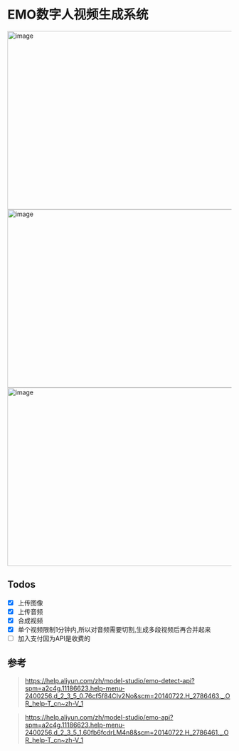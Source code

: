# EMO数字人视频生成系统

<img width="600" height="400" alt="image" src="https://github.com/user-attachments/assets/b5989a0b-0c71-4d81-9a85-df343892096d" />

<img width="600" height="400" alt="image" src="https://github.com/user-attachments/assets/7ec22681-d945-4e51-80bc-38237e4578ac" />

<img width="600" height="400" alt="image" src="https://github.com/user-attachments/assets/6df7f68a-007e-4ece-a361-057808ddca88" />

## Todos

- [x] 上传图像
- [x] 上传音频
- [x] 合成视频
- [x] 单个视频限制1分钟内,所以对音频需要切割,生成多段视频后再合并起来
- [ ] 加入支付因为API是收费的

## 参考

> https://help.aliyun.com/zh/model-studio/emo-detect-api?spm=a2c4g.11186623.help-menu-2400256.d_2_3_5_0.76cf5f84CIv2No&scm=20140722.H_2786463._.OR_help-T_cn~zh-V_1

> https://help.aliyun.com/zh/model-studio/emo-api?spm=a2c4g.11186623.help-menu-2400256.d_2_3_5_1.60fb6fcdrLM4n8&scm=20140722.H_2786461._.OR_help-T_cn~zh-V_1
